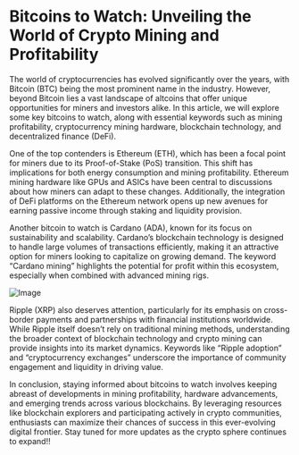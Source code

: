 # Bitcoins to Watch: Unveiling the World of Crypto Mining and Profitability

The world of cryptocurrencies has evolved significantly over the years, with Bitcoin (BTC) being the most prominent name in the industry. However, beyond Bitcoin lies a vast landscape of altcoins that offer unique opportunities for miners and investors alike. In this article, we will explore some key bitcoins to watch, along with essential keywords such as mining profitability, cryptocurrency mining hardware, blockchain technology, and decentralized finance (DeFi). 

One of the top contenders is Ethereum (ETH), which has been a focal point for miners due to its Proof-of-Stake (PoS) transition. This shift has implications for both energy consumption and mining profitability. Ethereum mining hardware like GPUs and ASICs have been central to discussions about how miners can adapt to these changes. Additionally, the integration of DeFi platforms on the Ethereum network opens up new avenues for earning passive income through staking and liquidity provision.

Another bitcoin to watch is Cardano (ADA), known for its focus on sustainability and scalability. Cardano’s blockchain technology is designed to handle large volumes of transactions efficiently, making it an attractive option for miners looking to capitalize on growing demand. The keyword “Cardano mining” highlights the potential for profit within this ecosystem, especially when combined with advanced mining rigs.

![Image](https://github.com/user-attachments/assets/590b50a7-4459-4e76-8a31-559aed223621)

Ripple (XRP) also deserves attention, particularly for its emphasis on cross-border payments and partnerships with financial institutions worldwide. While Ripple itself doesn’t rely on traditional mining methods, understanding the broader context of blockchain technology and crypto mining can provide insights into its market dynamics. Keywords like “Ripple adoption” and “cryptocurrency exchanges” underscore the importance of community engagement and liquidity in driving value.

In conclusion, staying informed about bitcoins to watch involves keeping abreast of developments in mining profitability, hardware advancements, and emerging trends across various blockchains. By leveraging resources like blockchain explorers and participating actively in crypto communities, enthusiasts can maximize their chances of success in this ever-evolving digital frontier. Stay tuned for more updates as the crypto sphere continues to expand!!